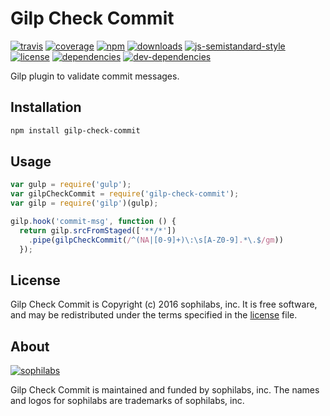 # Gilp Check Commit

[![travis][travis-image]][travis-url]
[![coverage][coveralls-image]][coveralls-url]
[![npm][npm-image]][npm-url]
[![downloads][downloads-image]][downloads-url]
[![js-semistandard-style][semi-image]][semi-url]
[![license][license-image]][license-url]
[![dependencies][dependencies-image]][dependencies-url]
[![dev-dependencies][dev-dependencies-image]][dev-dependencies-url]

Gilp plugin to validate commit messages.

## Installation

```bash
npm install gilp-check-commit
```

## Usage

```javascript
var gulp = require('gulp');
var gilpCheckCommit = require('gilp-check-commit');
var gilp = require('gilp')(gulp);

gilp.hook('commit-msg', function () {
  return gilp.srcFromStaged(['**/*'])
    .pipe(gilpCheckCommit(/^(NA|[0-9]+)\:\s[A-Z0-9].*\.$/gm))
  });
```

## License

Gilp Check Commit is Copyright (c) 2016 sophilabs, inc. It is free software, and may be
redistributed under the terms specified in the [license] file.

## About

[![sophilabs][sophilabs-image]][sophilabs-url]

Gilp Check Commit is maintained and funded by sophilabs, inc. The names and logos for
sophilabs are trademarks of sophilabs, inc.

[license]: /LICENSE
[sophilabs-image]: https://s3.amazonaws.com/sophilabs-assets/logo/logo_300x66.gif
[sophilabs-url]: https://sophilabs.co
[travis-image]: https://img.shields.io/travis/sophilabs/gilp-check-commit.svg?style=flat-square
[travis-url]: https://travis-ci.org/sophilabs/gilp-check-commit
[npm-image]: https://img.shields.io/npm/v/gilp-check-commit.svg?style=flat-square
[npm-url]: https://npmjs.org/packge/gilp-check-commit
[downloads-image]: https://img.shields.io/npm/dm/gilp-check-commit.svg?style=flat-square
[downloads-url]: https://npmjs.org/package/gilp-check-commit
[semi-image]: https://img.shields.io/badge/code%20style-semistandard-brightgreen.svg?style=flat-square
[semi-url]: https://github.com/Flet/semistandard
[coveralls-image]: https://img.shields.io/coveralls/sophilabs/gilp-check-commit.svg?style=flat-square
[coveralls-url]: https://coveralls.io/github/sophilabs/gilp-check-commit?branch=master
[license-image]: https://img.shields.io/github/license/sophilabs/gilp-check-commit.svg?style=flat-square
[license-url]: /LICENSE
[dependencies-image]: https://david-dm.org/sophilabs/gilp-check-commit.svg?style=flat-square
[dependencies-url]: https://david-dm.org/sophilabs/gilp-check-commit
[dev-dependencies-image]: https://david-dm.org/sophilabs/gilp-check-commit/dev-status.svg?style=flat-square
[dev-dependencies-url]: https://david-dm.org/sophilabs/gilp-check-commit#info=devDependencies
